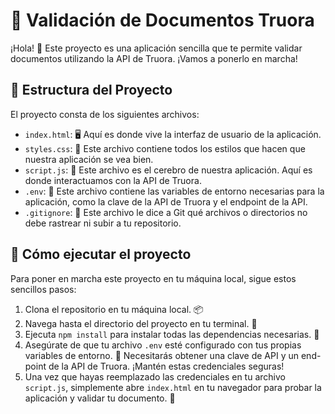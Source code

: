# 📝 Validación de Documentos Truora

¡Hola! 👋 Este proyecto es una aplicación sencilla que te permite validar documentos utilizando la API de Truora. ¡Vamos a ponerlo en marcha!

## 📂 Estructura del Proyecto

El proyecto consta de los siguientes archivos:

- `index.html`: 🖥️ Aquí es donde vive la interfaz de usuario de la aplicación.
- `styles.css`: 🎨 Este archivo contiene todos los estilos que hacen que nuestra aplicación se vea bien.
- `script.js`: 🧠 Este archivo es el cerebro de nuestra aplicación. Aquí es donde interactuamos con la API de Truora.
- `.env`: 🔑 Este archivo contiene las variables de entorno necesarias para la aplicación, como la clave de la API de Truora y el endpoint de la API.
- `.gitignore`: 🙈 Este archivo le dice a Git qué archivos o directorios no debe rastrear ni subir a tu repositorio.

## 🚀 Cómo ejecutar el proyecto

Para poner en marcha este proyecto en tu máquina local, sigue estos sencillos pasos:

1. Clona el repositorio en tu máquina local. 📦
2. Navega hasta el directorio del proyecto en tu terminal. 🚀
3. Ejecuta `npm install` para instalar todas las dependencias necesarias. 🧰
4. Asegúrate de que tu archivo `.env` esté configurado con tus propias variables de entorno. 🔑 Necesitarás obtener una clave de API y un end-point de la API de Truora. ¡Mantén estas credenciales seguras!
5. Una vez que hayas reemplazado las credenciales en tu archivo `script.js`, simplemente abre `index.html` en tu navegador para probar la aplicación y validar tu documento. 🎉

